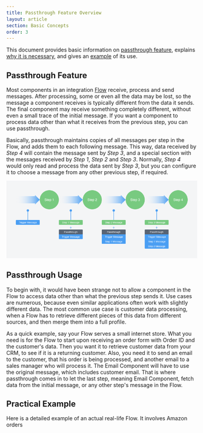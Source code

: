 ```yaml
---
title: Passthrough Feature Overview
layout: article
section: Basic Concepts
order: 3
---
```


This document provides basic information on [passthrough feature](#passthrough-feature), explains [why it is necessary](#), and gives an [example](#example) of its use.

## Passthrough Feature

Most components in an integration [Flow](integration-flow) receive, process and send messages. After processing, some or even all the data may be lost, so the message a component receives is typically different from the data it sends. The final component may receive something completely different, without even a small trace of the initial message. If you want a component to process data other than what it receives from the previous step, you can use passthrough.

Basically, passthrough maintains copies of all messages per step in the Flow, and adds them to each following message. This way, data received by *Step 4* will contain the message sent by *Step 3*, and a special section with the messages received by *Step 1*, *Step 2* and *Step 3*. Normally, *Step 4* would only read and process the data sent by *Step 3*, but you can configure it to choose a message from any other previous step, if required.  

![](/assets/img/getting-started/passthrough/Pic_1.png)

## Passthrough Usage

To begin with, it would have been strange not to allow a component in the Flow to access data other than what the previous step sends it. Use cases are numerous, because even similar applications often work with slightly different data. The most common use case is customer data processing, when a Flow has to retrieve different pieces of this data from different sources, and then merge them into a full profile.

As a quick example, say your Flow serves a small internet store. What you need is for the Flow to start upon receiving an order form with Order ID and the customer's data. Then you want it to retrieve customer data from your CRM, to see if it is a returning customer. Also, you need it to send an email to the customer, that his order is being processed, and another email to a sales manager who will process it. The Email Component will have to use the original message, which includes customer email. That is where passthrough comes in to let the last step, meaning Email Component, fetch data from the initial message, or any other step's message in the Flow.

## Practical  Example

Here is a detailed example of an actual real-life Flow. It involves Amazon orders   
